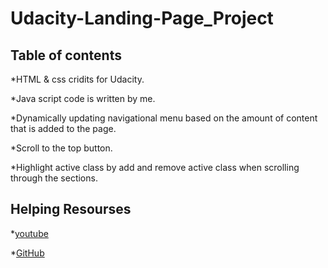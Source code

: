 # Udacity-Landing-Page_Project

## Table of contents

*HTML & css cridits for Udacity.

*Java script code is written by me.

*Dynamically updating navigational menu based on the amount of content that is added to the page.

*Scroll to the top button.

*Highlight active class by add and remove active class when scrolling through the sections.

## Helping Resourses

*[youtube](https://www.youtube.com/watch?v=_tyL1tNrI5k&ab_channel=LazyBrogrammer)

*[GitHub](https://github.com/T7Q/Landing-page)
